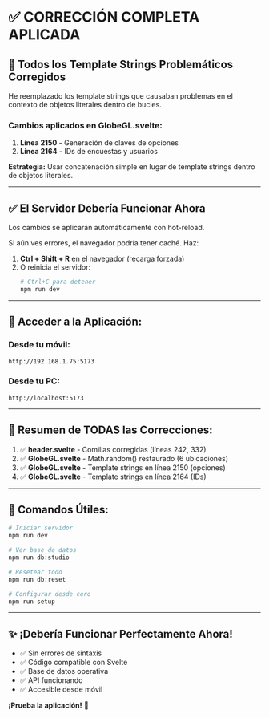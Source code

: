 # ✅ CORRECCIÓN COMPLETA APLICADA

## 🔧 Todos los Template Strings Problemáticos Corregidos

He reemplazado los template strings que causaban problemas en el contexto de objetos literales dentro de bucles.

### **Cambios aplicados en GlobeGL.svelte:**

1. **Línea 2150** - Generación de claves de opciones
2. **Línea 2164** - IDs de encuestas y usuarios

**Estrategia:** Usar concatenación simple en lugar de template strings dentro de objetos literales.

---

## ✅ El Servidor Debería Funcionar Ahora

Los cambios se aplicarán automáticamente con hot-reload.

Si aún ves errores, el navegador podría tener caché. Haz:
1. **Ctrl + Shift + R** en el navegador (recarga forzada)
2. O reinicia el servidor:
   ```bash
   # Ctrl+C para detener
   npm run dev
   ```

---

## 📱 **Acceder a la Aplicación:**

### **Desde tu móvil:**
```
http://192.168.1.75:5173
```

### **Desde tu PC:**
```
http://localhost:5173
```

---

## 🎯 **Resumen de TODAS las Correcciones:**

1. ✅ **header.svelte** - Comillas corregidas (líneas 242, 332)
2. ✅ **GlobeGL.svelte** - Math.random() restaurado (6 ubicaciones)
3. ✅ **GlobeGL.svelte** - Template strings en línea 2150 (opciones)
4. ✅ **GlobeGL.svelte** - Template strings en línea 2164 (IDs)

---

## 🚀 **Comandos Útiles:**

```bash
# Iniciar servidor
npm run dev

# Ver base de datos
npm run db:studio

# Resetear todo
npm run db:reset

# Configurar desde cero
npm run setup
```

---

## ✨ **¡Debería Funcionar Perfectamente Ahora!**

- ✅ Sin errores de sintaxis
- ✅ Código compatible con Svelte
- ✅ Base de datos operativa
- ✅ API funcionando
- ✅ Accesible desde móvil

**¡Prueba la aplicación!** 🚀

